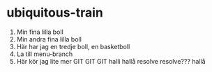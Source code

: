 # ubiquitous-train
1. Min fina lilla boll
2. Min andra fina lilla boll
3. Här har jag en tredje boll, en basketboll
4. La till menu-branch
5. Här kör jag lite mer GIT GIT GIT
halli hallå
resolve resolve???
hallå